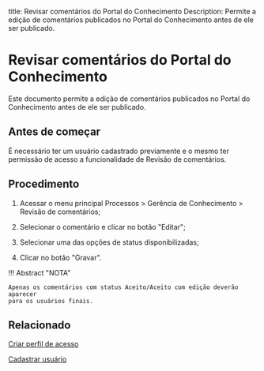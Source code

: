 title:  Revisar comentários do Portal do Conhecimento
Description: Permite a edição de comentários publicados no Portal do Conhecimento antes de ele ser publicado. 
# Revisar comentários do Portal do Conhecimento

Este documento permite a edição de comentários publicados no Portal do Conhecimento antes de ele ser publicado.

Antes de começar
----------------

É necessário ter um usuário cadastrado previamente e o mesmo ter permissão de
acesso a funcionalidade de Revisão de comentários.

Procedimento
------------

1.  Acessar o menu principal Processos \> Gerência de Conhecimento \> Revisão de
    comentários;

2.  Selecionar o comentário e clicar no botão "Editar";

3.  Selecionar uma das opções de status disponibilizadas;

4.  Clicar no botão "Gravar".

!!! Abstract "NOTA"
    
    Apenas os comentários com status Aceito/Aceito com edição deverão aparecer
    para os usuários finais.
    
Relacionado
----------------

[Criar perfil de acesso](/pt-br/citsmart-platform-9/initial-settings/access-settings/profile/create-profile-access.html)

[Cadastrar usuário](/pt-br/citsmart-platform-9/initial-settings/access-settings/user/users.html)    

<!-- !!! tip "About"

    <b>Product/Version:</b> CITSmart | 9.00 &nbsp;&nbsp;
    <b>Updated:</b>02/19/2019 – Larissa Lourenço

